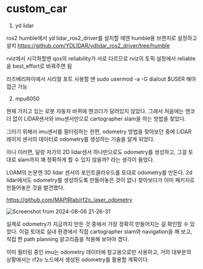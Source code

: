 # custom_car

1. yd lidar

ros2 humble에서 yd lidar_ros2_driver를 설치할 때엔 humble용 브랜치로 설정하고 설치
https://github.com/YDLIDAR/ydlidar_ros2_driver/tree/humble

rviz에서 시각화할땐 qos의 reliability가 서로 다르므로 rviz의 토픽 설정에서 reliable을 best_effort로 바꿔주면 됨

라즈베리파이에서 시리얼 포트 사용할 땐 sudo usermod -a -G dialout $USER 해야 접근 가능


2. mpu6050

현재 가지고 있는 로봇 자동차 바퀴에 엔코더가 달려있지 않았다.
그래서 처음에는 엔코더 없이 LiDAR센서와 imu센서만으로 cartographer slam을 하는 방법을 찾았다.

그러기 위해서 imu센서를 필터링하는 한편, odometry 방법을 찾아보던 중에 LiDAR 레이저 센서의 데이터로 odometry를 생성하는 기술을 알게 되었다.

아니 이러면, 달랑 저가의 2D lidar센서 하나만으로도 odometry를 생성하고, 그걸 토대로 slam까지 꽤 정확하게 할 수 있지 않을까? 라는 생각이 들었다.

LOAM의 논문엔 3D lidar 센서의 포인트클라우드를 토대로 odometry를 만든다. 2d lidar에서도 odometry를 생성하도록 만들어놓은 것이 없나 찾아보다가 이미 패키지로 만들어놓은 것을 발견했다.

https://github.com/MAPIRlab/rf2o_laser_odometry

![Screenshot from 2024-08-06 21-26-31](https://github.com/user-attachments/assets/07b8cbe4-ca91-486f-ac73-da04c0b3b5ba)




실제로 odometry가 지금까지 만든 것 중에서 가장 정확히 만들어지는 걸 확인할 수 있었다. 이걸 토대로 실내 환경에서 직접 cartographer slam와 navigation을 해 보고, 직접 짠 path planning 알고리즘을 적용해 보아야 겠다.

이미 필터링 중인 imu는 odometry 데이터에 참고용으로만 사용하고, 거의 대부분의 상황에서는 rf2o 노드에서 생성된 odometry를 활용할 계획이다.
